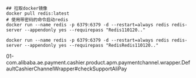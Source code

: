```shell
## 拉取docker镜像
docker pull redis:latest
# 使用带密码的命令启动redis
docker run --name redis -p 6379:6379 -d --restart=always redis redis-server --appendonly yes --requirepass "Redis110120.."

docker run --name redis -p 6379:6379 -d --restart=always redis redis-server --appendonly yes --requirepass "RedisRedis110120.."
```





01-com.alibaba.ae.payment.cashier.product.apm.paymentchannel.wrapper.DefaultCashierChannelWrapper#checkSupportAliPay
